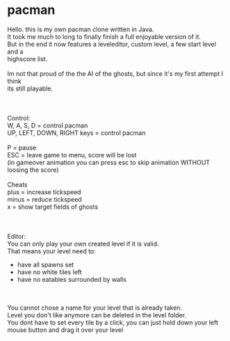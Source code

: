 # pacman

Hello. this is my own pacman clone written in Java.<br>
It took me much to long to finally finish a full enjoyable version of it.<br>
But in the end it now features a leveleditor, custom level, a few start level and a <br>highscore list.<br>
<br>
Im not that proud of the the AI of the ghosts, but since it's my first attempt I <br>think<br> its still playable.<br>
<br>
<br>
<br>
Control:<br>
W, A, S, D = control pacman<br>
UP, LEFT, DOWN, RIGHT keys = control pacman<br>
<br>
P = pause<br>
ESC = leave game to menu, score will be lost<br>
(in gameover animation you can press esc to skip animation WITHOUT loosing the score)<br>
<br>
Cheats<br>
plus = increase tickspeed<br>
minus = reduce tickspeed<br>
x = show target fields of ghosts<br>
<br>
<br>
<br>
Editor:<br>
You can only play your own created level if it is valid.<br>
That means your level need to:<br>
* have all spawns set<br>
* have no white tiles left<br>
* have no eatables surrounded by walls<br>
<br>
<br>
You cannot chose a name for your level that is already taken.<br>
Level you don't like anymore can be deleted in the level folder.<br>
You dont have to set every tile by a click, you can just hold down your left mouse button and drag it over your level
